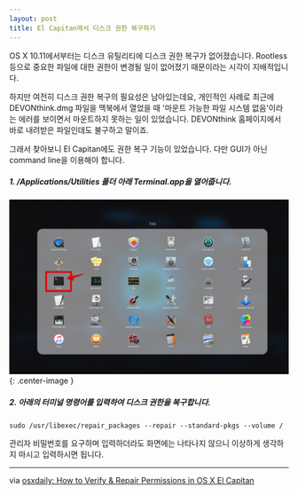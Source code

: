 ```yaml
---
layout: post
title: El Capitan에서 디스크 권한 복구하기
---
```


OS X 10.11에서부터는 디스크 유틸리티에 디스크 권한 복구가 없어졌습니다. Rootless 등으로 중요한 파일에 대한 권한이 변경될 일이 없어졌기 때문이라는 시각이 지배적입니다.

하지만 여전히 디스크 권한 복구의 필요성은 남아있는데요, 개인적인 사례로 최근에 DEVONthink.dmg 파일을 맥북에서 열었을 때 '마운트 가능한 파일 시스템 없음'이라는 에러를 보이면서 마운트하지 못하는 일이 있었습니다. DEVONthink 홈페이지에서 바로 내려받은 파일인데도 불구하고 말이죠.

그래서 찾아보니 El Capitan에도 권한 복구 기능이 있었습니다. 다만 GUI가 아닌 command line을 이용해야 합니다.

##### 1. /Applications/Utilities 폴더 아래 Terminal.app을 열어줍니다.

![](/Resources/2016-07-26/openterminal.png){: .center-image }

##### 2. 아래의 터미널 명령어를 입력하여 디스크 권한을 복구합니다.

`sudo /usr/libexec/repair_packages --repair --standard-pkgs --volume /`

관리자 비밀번호를 요구하며 입력하더라도 화면에는 나타나지 않으니 이상하게 생각하지 마시고 입력하시면 됩니다.

------

via [osxdaily: How to Verify & Repair Permissions in OS X El Capitan](http://osxdaily.com/2015/11/04/verify-repair-permissions-mac-os-x/)